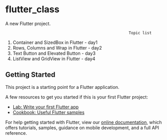 # flutter_class

A new Flutter project.

                                                          Topic list

1. Container and SizedBox in Flutter - day1
2. Rows, Columns and Wrap in Flutter - day2
3. Text Button and Elevated Button - day3
4. ListView and GridView in Flutter - day4

## Getting Started

This project is a starting point for a Flutter application.

A few resources to get you started if this is your first Flutter project:

- [Lab: Write your first Flutter app](https://flutter.dev/docs/get-started/codelab)
- [Cookbook: Useful Flutter samples](https://flutter.dev/docs/cookbook)

For help getting started with Flutter, view our
[online documentation](https://flutter.dev/docs), which offers tutorials,
samples, guidance on mobile development, and a full API reference.
